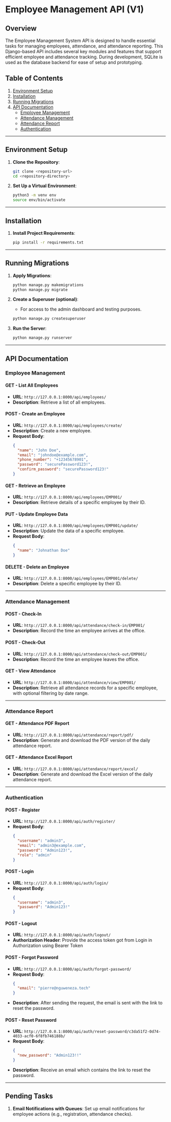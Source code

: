 # Employee Management API (V1)

## Overview

The Employee Management System API is designed to handle essential tasks for managing employees, attendance, and attendance reporting. This Django-based API includes several key modules and features that support efficient employee and attendance tracking. During development, SQLite is used as the database backend for ease of setup and prototyping.

## Table of Contents
1. [Environment Setup](#environment-setup)
2. [Installation](#installation)
3. [Running Migrations](#running-migrations)
4. [API Documentation](#api-documentation)
    - [Employee Management](#employee-management)
    - [Attendance Management](#attendance-management)
    - [Attendance Report](#attendance-report)
    - [Authentication](#authentication)

---

## **Environment Setup**

1. **Clone the Repository**:
   ```bash
   git clone <repository-url>
   cd <repository-directory>
   ```

2. **Set Up a Virtual Environment**:
   ```bash
   python3 -m venv env
   source env/bin/activate
   ```

---

## **Installation**

1. **Install Project Requirements**:
   ```bash
   pip install -r requirements.txt
   ```

---

## **Running Migrations**

1. **Apply Migrations**:
   ```bash
   python manage.py makemigrations
   python manage.py migrate
   ```

2. **Create a Superuser (optional)**:
   - For access to the admin dashboard and testing purposes.
   ```bash
   python manage.py createsuperuser
   ```

3. **Run the Server**:
   ```bash
   python manage.py runserver
   ```

---

## **API Documentation**

### **Employee Management**

#### **GET** - List All Employees
- **URL**: `http://127.0.0.1:8000/api/employees/`
- **Description**: Retrieve a list of all employees.

#### **POST** - Create an Employee
- **URL**: `http://127.0.0.1:8000/api/employees/create/`
- **Description**: Create a new employee.
- **Request Body**:
    ```json
    {
      "name": "John Doe",
      "email": "johndoe@example.com",
      "phone_number": "+12345678901",
      "password": "securePassword123!",
      "confirm_password": "securePassword123!"
    }
    ```

#### **GET** - Retrieve an Employee
- **URL**: `http://127.0.0.1:8000/api/employees/EMP001/`
- **Description**: Retrieve details of a specific employee by their ID.

#### **PUT** - Update Employee Data
- **URL**: `http://127.0.0.1:8000/api/employees/EMP001/update/`
- **Description**: Update the data of a specific employee.
- **Request Body**:
    ```json
    {
      "name": "Johnathan Doe"
    }
    ```

#### **DELETE** - Delete an Employee
- **URL**: `http://127.0.0.1:8000/api/employees/EMP001/delete/`
- **Description**: Delete a specific employee by their ID.

---

### **Attendance Management**

#### **POST** - Check-In
- **URL**: `http://127.0.0.1:8000/api/attendance/check-in/EMP001/`
- **Description**: Record the time an employee arrives at the office.

#### **POST** - Check-Out
- **URL**: `http://127.0.0.1:8000/api/attendance/check-out/EMP001/`
- **Description**: Record the time an employee leaves the office.

#### **GET** - View Attendance
- **URL**: `http://127.0.0.1:8000/api/attendance/view/EMP001/`
- **Description**: Retrieve all attendance records for a specific employee, with optional filtering by date range.

---

### **Attendance Report**

#### **GET** - Attendance PDF Report
- **URL**: `http://127.0.0.1:8000/api/attendance/report/pdf/`
- **Description**: Generate and download the PDF version of the daily attendance report.

#### **GET** - Attendance Excel Report
- **URL**: `http://127.0.0.1:8000/api/attendance/report/excel/`
- **Description**: Generate and download the Excel version of the daily attendance report.

---

### **Authentication**

#### **POST** - Register
- **URL**: `http://127.0.0.1:8000/api/auth/register/`
- **Request Body**:
    ```json
    {
      "username": "admin3",
      "email": "admin3@example.com",
      "password": "Admin123!",
      "role": "admin"
    }
    ```

#### **POST** - Login
- **URL**: `http://127.0.0.1:8000/api/auth/login/`
- **Request Body**:
    ```json
    {
      "username": "admin3",
      "password": "Admin123!"
    }
    ```

#### **POST** - Logout
- **URL**: `http://127.0.0.1:8000/api/auth/logout/`
- **Authorization Header**: Provide the access token got from Login in Authorization using Bearer Token

#### **POST** - Forgot Password
- **URL**: `http://127.0.0.1:8000/api/auth/forgot-password/`
- **Request Body**:
    ```json
    {
      "email": "pierre@nguweneza.tech"
    }
- **Description**: After sending the request, the email is sent with the link to reset the password.

#### **POST** - Reset Password
- **URL**: `http://127.0.0.1:8000/api/auth/reset-password/c3da51f2-0d74-4033-acf0-6f8fb746188b/`
- **Request Body**:
    ```json
    {
      "new_password": "Admin123!!"
    }
- **Description**: Receive an email which contains the link to reset the password.

---

## **Pending Tasks**

1. **Email Notifications with Queues**: Set up email notifications for employee actions (e.g., registration, attendance checks).